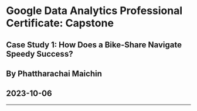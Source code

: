 # Google Data Analytics Professional Certificate: Capstone
## Case Study 1: How Does a Bike-Share Navigate Speedy Success?

## By Phattharachai Maichin
## 2023-10-06
------------

